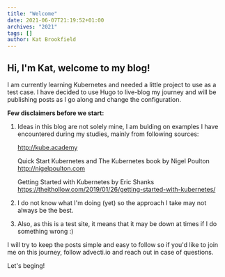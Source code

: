 ```yaml
---
title: "Welcome"
date: 2021-06-07T21:19:52+01:00
archives: "2021"
tags: []
author: Kat Brookfield
---
```


## Hi, I'm Kat, welcome to my blog!

I am currently learning Kubernetes and needed a little project to use as a test case.
I have decided to use Hugo to live-blog my journey and will be publishing posts as I go along and change the configuration.  

**Few disclaimers before we start:**

1. Ideas in this blog are not solely mine, I am bulding on examples I have encountered during my studies, mainly from following sources:

    http://kube.academy

    Quick Start Kubernetes and The Kubernetes book by Nigel Poulton http://nigelpoulton.com

    Getting Started with Kubernetes by Eric Shanks https://theithollow.com/2019/01/26/getting-started-with-kubernetes/

2. I do not know what I'm doing (yet) so the approach I take may not always be the best.

3. Also, as this is a test site, it means that it may be down at times if I do something wrong :)

I will try to keep the posts simple and easy to follow so if you'd like to join me on this journey, follow advecti.io and reach out in case of questions.

Let's beging!